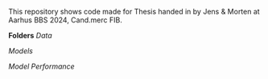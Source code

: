 This repository shows code made for Thesis handed in by Jens & Morten at Aarhus BBS 2024, Cand.merc FIB.

**Folders**
_Data_

_Models_

_Model Performance_
